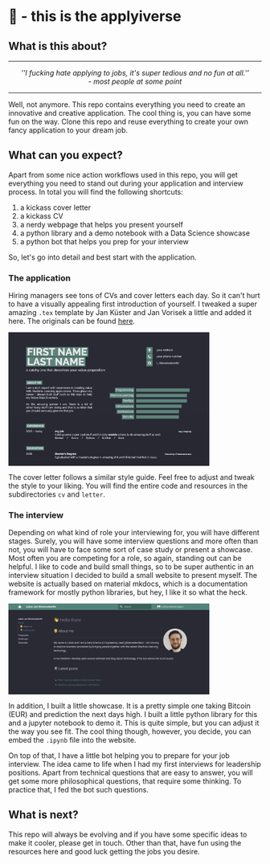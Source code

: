 # 👋 - this is the applyiverse

## What is this about?

***
<p align="center">
<i>''I fucking hate applying to jobs, it's super tedious and no fun at all.'' <br> - most people at some point </i>
</p>

***

Well, not anymore. This repo contains everything you need to create an innovative and creative application. The cool thing is, you can have some fun on the way. Clone this repo and reuse everything to create your own fancy application to your dream job. 

## What can you expect?

Apart from some nice action workflows used in this repo, you will get everything you need to stand out during your application and interview process. In total you will find the following shortcuts:

<ol>
    <li>a kickass cover letter</li>
    <li>a kickass CV</li>
    <li>a nerdy webpage that helps you present yourself</li>
    <li>a python library and a demo notebook with a Data Science showcase</li>
    <li>a python bot that helps you prep for your interview</li>
</ol>

So, let's go into detail and best start with the application.

### The application

Hiring managers see tons of CVs and cover letters each day. So it can't hurt to have a visually appealing first introduction of yourself. I tweaked a super amazing <code>.tex</code> template by Jan Küster and Jan Vorisek a little and added it here. The originals can be found <a href="https://www.latextemplates.com/template/developer-cv">here</a>. 

<img src="cv/preview.png" align="center" width=400>

The cover letter follows a similar style guide. Feel free to adjust and tweak the style to your liking. You will find the entire code and resources in the subdirectories <code>cv</code> and <code>letter</code>.

### The interview

Depending on what kind of role your interviewing for, you will have different stages. Surely, you will have some interview questions and more often than not, you will have to face some sort of case study or present a showcase. Most often you are competing for a role, so again, standing out can be helpful. I like to code and build small things, so to be super authentic in an interview situation I decided to build a small website to present myself. The website is actually based on material mkdocs, which is a documentation framework for mostly python libraries, but hey, I like it so what the heck. 

<img src="presentation/docs/img/preview_website.png" align="center" width=400>

In addition, I built a little showcase. It is a pretty simple one taking Bitcoin (EUR) and prediction the next days high. I built a little python library for this and a jupyter notebook to demo it. This is quite simple, but you can adjust it the way you see fit. The cool thing though, however, you decide, you can embed the <code>.ipynb</code> file into the website.

On top of that, I have a little bot helping you to prepare for your job interview. The idea came to life when I had my first interviews for leadership positions. Apart from technical questions that are easy to answer, you will get some more philosophical questions, that require some thinking. To practice that, I fed the bot such questions.

## What is next?

This repo will always be evolving and if you have some specific ideas to make it cooler, please get in touch. Other than that, have fun using the resources here and good luck getting the jobs you desire.